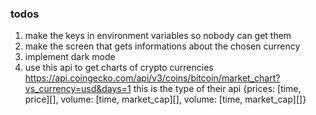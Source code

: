 ### todos
1) make the keys in environment variables so nobody can get them
2) make the screen that gets informations about the chosen currency
3) implement dark mode
4) use this api to get charts of crypto currencies https://api.coingecko.com/api/v3/coins/bitcoin/market_chart?vs_currency=usd&days=1
this is the type of their api {prices: [time, price][], volume: [time, market_cap][], volume: [time, market_cap][]}
